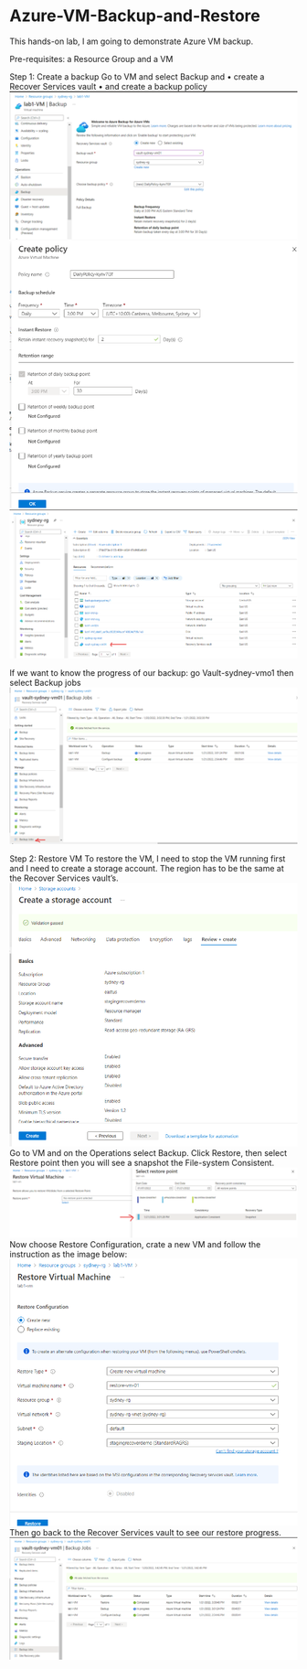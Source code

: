 # Azure-VM-Backup-and-Restore
This hands-on lab, I am going to demonstrate Azure VM backup.

Pre-requisites: a Resource Group and a VM
<img href="images/sydney-rg.png">

Step 1: Create a backup
Go to VM and select Backup and 
•	create a Recover Services vault 
•	and create a backup policy
<img src="images/lab1-vm-backup.png" alt="">
<img src="images/create-policy.png" alt="">
<img src="images/vault-sydney-vm01.png" alt="">

If we want to know the progress of our backup: go Vault-sydney-vmo1 then select Backup jobs
<img src="images/backup-jobs.png" alt="">

Step 2: Restore VM
To restore the VM, I need to stop the VM running first and I need to create a storage account. The region has to be the same at the Recover Services vault’s.
<img src="images/stagingrecoverydemo.png" alt="">
Go to VM and on the Operations select Backup. Click Restore, then select Restore point then you will see a snapshot the File-system Consistent.
<img src="images/restore-point.png" alt="">
Now choose Restore Configuration, crate a new VM and follow the instruction as the image below:
<img src="images/restore-vm.png" alt="">
Then go back to the Recover Services vault to see our restore progress.
<img src="images/backup-progress.png" alt="">
